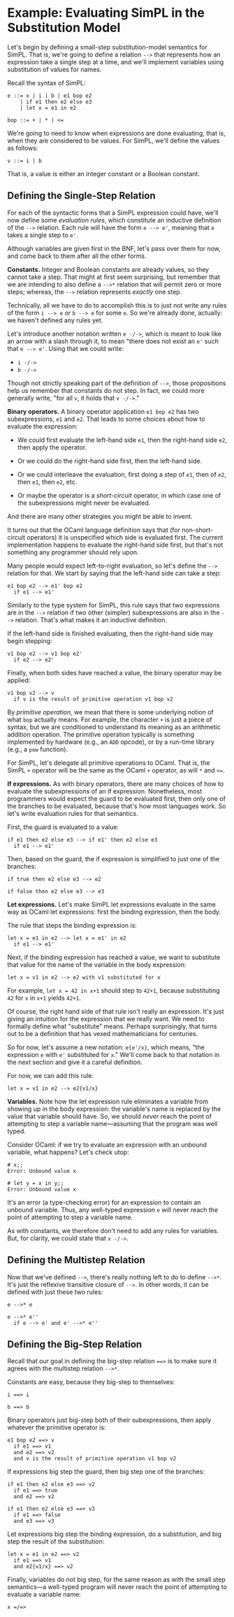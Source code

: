 # Example:  Evaluating SimPL in the Substitution Model

Let's begin by defining a small-step substitution-model semantics
for SimPL.  That is, we're going to define a relation `-->` that
represents how an expression take a single step at a time, and
we'll implement variables using substitution of values for names.

Recall the syntax of SimPL:
```
e ::= x | i | b | e1 bop e2                
    | if e1 then e2 else e3
    | let x = e1 in e2     

bop ::= + | * | <=
```

We're going to need to know when expressions are done evaluating,
that is, when they are considered to be values.  For SimPL,
we'll define the values as follows:
```
v ::= i | b
```
That is, a value is either an integer constant or a Boolean constant.

## Defining the Single-Step Relation

For each of the syntactic forms that a SimPL expression could have,
we'll now define some *evaluation rules*, which constitute an
inductive definition of the `-->` relation.  Each rule will
have the form `e --> e'`, meaning that `e` takes a single step
to `e'`.

Although variables are given first in the BNF, let's pass over
them for now, and come back to them after all the other forms.

**Constants.**  Integer and Boolean constants are already values,
so they cannot take a step.  That might at first seem surprising,
but remember that we are intending to also define a `-->*` relation
that will permit zero or more steps; whereas, the `-->` relation
represents *exactly* one step.

Technically, all we have to do to accomplish this is to just not
write any rules of the form `i --> e` or `b --> e` for some `e`.
So we're already done, actually:  we haven't defined any rules yet.

Let's introduce another notation written `e -/->`, which is meant
to look like an arrow with a slash through it, to mean "there does
not exist an `e'` such that `e --> e'`.  Using that we could
write:

* `i -/->`
* `b -/->`

Though not strictly speaking part of the definition of `-->`,
those propositions help us remember that constants do not step.
In fact, we could more generally write, "for all `v`, it holds
that `v -/->`."

**Binary operators.** A binary operator application `e1 bop e2` 
has two subexpressions, `e1` and `e2`.  That leads to some choices
about how to evaluate the expression:

* We could first evaluate the left-hand side `e1`, then the right-hand
  side `e2`, then apply the operator.
  
* Or we could do the right-hand side first, then the left-hand side.

* Or we could interleave the evaluation, first doing a step of `e1`,
  then of `e2`, then `e1`, then `e2`, etc.
  
* Or maybe the operator is a *short-circuit* operator, in which case
  one of the subexpressions might never be evaluated.
  
And there are many other strategies you might be able to invent.

It turns out that the OCaml language definition says that (for
non-short-circuit operators) it is unspecified which side is evaluated
first.  The current implementation happens to evaluate the right-hand
side first, but that's not something any programmer should rely upon.

Many people would expect left-to-right evaluation, so let's define
the `-->` relation for that.  We start by saying that the left-hand
side can take a step:
```
e1 bop e2 --> e1' bop e2
  if e1 --> e1'
```
Similarly to the type system for SimPL, this rule says that 
two expressions are in the `-->` relation if two other (simpler)
subexpressions are also in the `-->` relation.  That's what makes
it an inductive definition.

If the left-hand side is finished evaluating, then the right-hand
side may begin stepping:
```
v1 bop e2 --> v1 bop e2'
  if e2 --> e2'
```

Finally, when both sides have reached a value, the binary operator
may be applied:
```
v1 bop v2 --> v
  if v is the result of primitive operation v1 bop v2
```
By *primitive operation*, we mean that there is some underlying
notion of what `bop` actually means.  For example, the character
`+` is just a piece of syntax, but we are conditioned to understand
its meaning as an arithmetic addition operation.  The primitive
operation typically is something implemented by hardware (e.g.,
an `ADD` opcode), or by a run-time library (e.g., a `pow` function).

For SimPL, let's delegate all primitive operations to OCaml.
That is, the SimPL `+` operator will be the same as the OCaml
`+` operator, as will `*` and `<=`.

**If expressions.**  As with binary operators, there are many choices
of how to evaluate the subexpressions of an if expression.  Nonetheless,
most programmers would expect the guard to be evaluated first,
then only one of the branches to be evaluated, because that's how
most languages work.  So let's write evaluation rules for that
semantics.

First, the guard is evaluated to a value:
```
if e1 then e2 else e3 --> if e1' then e2 else e3
  if e1 --> e1'
```
Then, based on the guard, the if expression is simplified
to just one of the branches:
```
if true then e2 else e3 --> e2

if false then e2 else e3 --> e3
```

**Let expressions.** Let's make SimPL let expressions evaluate in the
same way as OCaml let expressions:  first the binding expression,
then the body.

The rule that steps the binding expression is:
```
let x = e1 in e2 --> let x = e1' in e2
  if e1 --> e1'
```

Next, if the binding expression has reached a value, we want to
substitute that value for the name of the variable in the body
expression:
```
let x = v1 in e2 --> e2 with v1 substituted for x
```
For example, `let x = 42 in x+1` should step to `42+1`, because
substituting `42` for `x` in `x+1` yields `42+1`.

Of course, the right hand side of that rule isn't really an expression. 
It's just giving an intuition for the expression that we really want. 
We need to formally define what "substitute" means.  Perhaps
surprisingly, that turns out to be a definition that has vexed
mathematicians for centuries.

So for now, let's assume a new notation:  `e{e'/x}`, which means,
"the expression `e` with `e'` substituted for `x`."  We'll come
back to that notation in the next section and give it a careful 
definition.

For now, we can add this rule:
```
let x = v1 in e2 --> e2{v1/x}
```

**Variables.** Note how the let expression rule eliminates a variable
from showing up in the body expression:  the variable's name is 
replaced by the value that variable should have.  So, we should *never*
reach the point of attempting to step a variable name&mdash;assuming
that the program was well typed.

Consider OCaml:  if we try to evaluate an expression with an unbound
variable, what happens?  Let's check utop:
```
# x;;
Error: Unbound value x

# let y = x in y;;
Error: Unbound value x
```
It's an error (a type-checking error) for an expression to contain
an unbound variable.  Thus, any well-typed expression `e` will
never reach the point of attempting to step a variable name.

As with constants, we therefore don't need to add any rules
for variables.  But, for clarity, we could state that `x -/->`.

## Defining the Multistep Relation

Now that we've defined `-->`, there's really nothing left to do
to define `-->*`.  It's just the reflexive transitive closure
of `-->`.  In other words, it can be defined with just these
two rules:

```
e -->* e

e -->* e''
  if e --> e' and e' -->* e''
```

## Defining the Big-Step Relation

Recall that our goal in defining the big-step relation `==>`
is to make sure it agrees with the multistep relation `-->*`.

Constants are easy, because they big-step to themselves:
```
i ==> i

b ==> b
```

Binary operators just big-step both of their subexpressions,
then apply whatever the primitive operator is:
```
e1 bop e2 ==> v
  if e1 ==> v1
  and e2 ==> v2
  and v is the result of primitive operation v1 bop v2
```

If expressions big step the guard, then big step one
of the branches:
```
if e1 then e2 else e3 ==> v2
  if e1 ==> true
  and e2 ==> v2
  
if e1 then e2 else e3 ==> v3
  if e1 ==> false
  and e3 ==> v3
```

Let expressions big step the binding expression, do a
substitution, and big step the result of the substitution:
```
let x = e1 in e2 ==> v2
  if e1 ==> v1
  and e2{v1/x} ==> v2
```

Finally, variables do not big step, for the same reason
as with the small step semantics&mdash;a well-typed program
will never reach the point of attempting to evaluate
a variable name:
```
x =/=>
```
